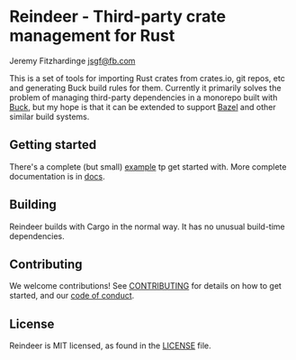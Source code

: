 # Reindeer - Third-party crate management for Rust

Jeremy Fitzhardinge <jsgf@fb.com>

This is a set of tools for importing Rust crates from crates.io, git repos,
etc and generating Buck build rules for them. Currently it primarily solves
the problem of managing third-party dependencies in a monorepo built with
[Buck](https://buck.build/), but my hope is that it can be extended to support
[Bazel](https://bazel.build/) and other similar build systems.

## Getting started

There's a complete (but small) [example](example) tp get started with. More complete
documentation is in [docs](docs/).

## Building

Reindeer builds with Cargo in the normal way. It has no unusual build-time dependencies.

## Contributing

We welcome contributions! See [CONTRIBUTING](CONTRIBUTING.md) for details on how to get started, and our [code of conduct](CODE_OF_CONDUCT.md).

## License

Reindeer is MIT licensed, as found in the [LICENSE](LICENSE) file.
